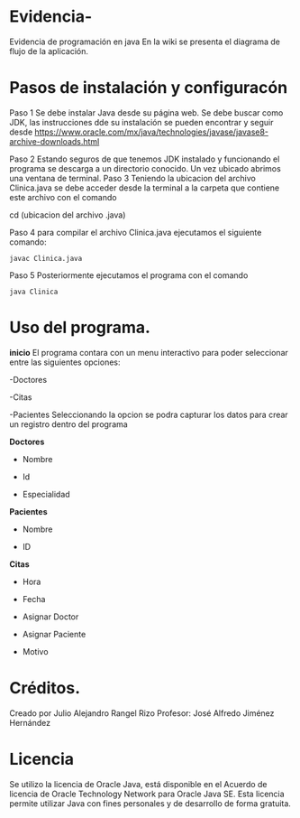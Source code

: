 # Evidencia-
Evidencia de programación en java
En la wiki se presenta el diagrama de flujo de la aplicación.

# Pasos de instalación y configuracón
Paso 1 Se debe instalar Java desde su página web. Se debe buscar como JDK, las instrucciones dde su instalación se pueden encontrar y seguir desde https://www.oracle.com/mx/java/technologies/javase/javase8-archive-downloads.html

Paso 2 Estando seguros de que tenemos JDK instalado y funcionando el programa se descarga a un directorio conocido. Un vez ubicado abrimos una ventana de terminal.
Paso 3 Teniendo la ubicacion del archivo Clinica.java se debe acceder desde la terminal a la carpeta que contiene este archivo con el comando

cd (ubicacion del archivo .java)

Paso 4 para compilar el archivo Clinica.java ejecutamos el siguiente comando:
```
javac Clinica.java
```
Paso 5 Posteriormente ejecutamos el programa con el comando 
```
java Clinica
```
# Uso del programa.
**inicio**
El programa contara con un menu interactivo para poder seleccionar entre las siguientes opciones:

-Doctores

-Citas

-Pacientes
Seleccionando la opcion se podra capturar los datos para crear un registro dentro del programa

**Doctores**

- Nombre

- Id

- Especialidad

**Pacientes**

- Nombre

- ID

**Citas**

- Hora

- Fecha

- Asignar Doctor

- Asignar Paciente

- Motivo


# Créditos.
Creado por Julio Alejandro Rangel Rizo
Profesor: José Alfredo Jiménez Hernández

# Licencia
Se utilizo la licencia de Oracle Java, está disponible en el Acuerdo de licencia de Oracle Technology Network para Oracle Java SE. Esta licencia permite utilizar Java con fines personales y de desarrollo de forma gratuita.

